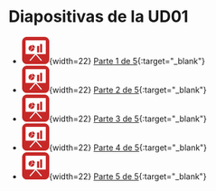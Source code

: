 # Diapositivas de la UD01

- ![img](../assets/presentacion.png){width=22} [Parte 1 de 5](https://html-preview.github.io/?url=https://rawcdn.githack.com/martinezpenya/MIA-IABD-2425/master/_slides/UD01/UD01_1_ES.html){:target="_blank"}
- ![img](../assets/presentacion.png){width=22} [Parte 2 de 5](https://html-preview.github.io/?url=https://rawcdn.githack.com/martinezpenya/MIA-IABD-2425/master/_slides/UD01/UD01_2_ES.html){:target="_blank"}
- ![img](../assets/presentacion.png){width=22} [Parte 3 de 5](https://html-preview.github.io/?url=https://rawcdn.githack.com/martinezpenya/MIA-IABD-2425/master/_slides/UD01/UD01_3_ES.html){:target="_blank"}
- ![img](../assets/presentacion.png){width=22} [Parte 4 de 5](https://html-preview.github.io/?url=https://rawcdn.githack.com/martinezpenya/MIA-IABD-2425/master/_slides/UD01/UD01_4_ES.html){:target="_blank"}
- ![img](../assets/presentacion.png){width=22} [Parte 5 de 5](https://html-preview.github.io/?url=https://rawcdn.githack.com/martinezpenya/MIA-IABD-2425/master/_slides/UD01/UD01_5_ES.html){:target="_blank"}

